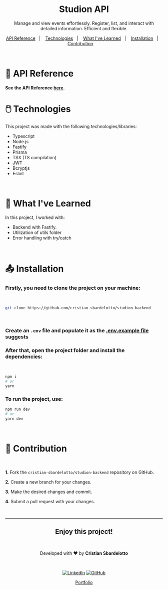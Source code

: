 <h1 align="center"> Studion API </h1>

<p align="center">
Manage and view events effortlessly. Register, list, and interact with detailed information. Efficient and flexible.
</p>

<p align="center">
  <a href="#api-reference">API Reference</a>&nbsp;&nbsp;&nbsp;|&nbsp;&nbsp;&nbsp;
  <a href="#technologies">Technologies</a>&nbsp;&nbsp;&nbsp;|&nbsp;&nbsp;&nbsp;
  <a href="#learning">What I've Learned</a>&nbsp;&nbsp;&nbsp;|&nbsp;&nbsp;&nbsp;
  <a href="#installation">Installation</a>&nbsp;&nbsp;&nbsp;|&nbsp;&nbsp;&nbsp;
  <a href="#contribution">Contribution</a>&nbsp;&nbsp;&nbsp;&nbsp;&nbsp;&nbsp;
</p>

<br>

<h1 id='api-reference'>📃 API Reference</h1>

#### See the API Reference [here](./API.md).

<h1 id='technologies'>🖱️ Technologies</h2>

<p>This project was made with the following technologies/libraries:</p>

- Typescript
- Node.js
- Fastify
- Prisma
- TSX (TS compilation)
- JWT
- Bcryptjs
- Eslint

<br />

<h1 id='learning'>🧠 What I've Learned</h2>

<p>In this project, I worked with:</p>

- Backend with Fastify.
- Utilization of utils folder
- Error handling with try/catch

<br />

<h1 id='installation'>📤 Installation</h1>

<h3>Firstly, you need to <strong>clone the project</strong> on your machine:</h3>
<br />

```bash
git clone https://github.com/cristian-sbardelotto/studion-backend
```

<br />

### Create an `.env` file and populate it as the [.env.example file](./.env.example) suggests

<h3>After that, open the project folder and <strong>install the dependencies:</strong></h3>

<br />

```bash
npm i
# or
yarn
```

<h3>To <strong>run the project</strong>, use:</h3>

```bash
npm run dev
# or
yarn dev
```

<br/>

<h1 id='contribution'>🤝 Contribution</h1>

<br />

**1.** Fork the `cristian-sbardelotto/studion-backend` repository on GitHub.

**2.** Create a new branch for your changes.

**3.** Make the desired changes and commit.

**4.** Submit a pull request with your changes.

<br />

---

<div align='center'>

<h2 align='center'>Enjoy this project!</h2>

<br />

Developed with ❤️ by <strong>Cristian Sbardelotto</strong>

<br />

[![LinkedIn](https://img.shields.io/badge/linkedin-%230077B5.svg?style=for-the-badge&logo=linkedin&logoColor=white)](https://www.linkedin.com/in/cristian-k-sbardelotto/)
[![GitHub](https://img.shields.io/badge/github-%23121011.svg?style=for-the-badge&logo=github&logoColor=white)](https://github.com/cristian-sbardelotto)

[Portfolio](https://bit.ly/portfolioSbardelotto)

</div>
